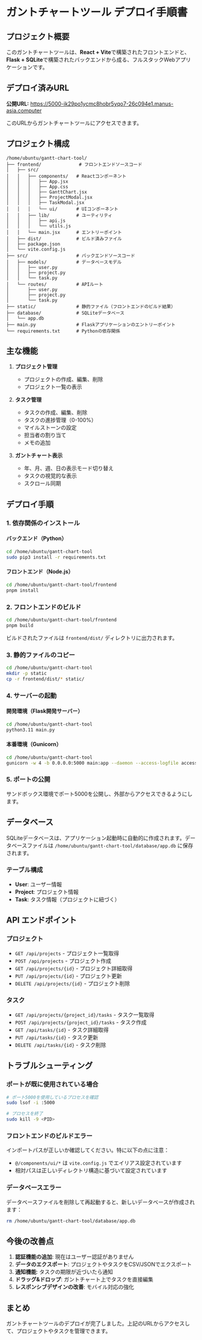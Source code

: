 # ガントチャートツール デプロイ手順書

## プロジェクト概要

このガントチャートツールは、**React + Vite**で構築されたフロントエンドと、**Flask + SQLite**で構築されたバックエンドから成る、フルスタックWebアプリケーションです。

## デプロイ済みURL

**公開URL:** https://5000-ik29po1ycmc8hobr5yqo7-26c094e1.manus-asia.computer

このURLからガントチャートツールにアクセスできます。

## プロジェクト構成

```
/home/ubuntu/gantt-chart-tool/
├── frontend/              # フロントエンドソースコード
│   ├── src/
│   │   ├── components/   # Reactコンポーネント
│   │   │   ├── App.jsx
│   │   │   ├── App.css
│   │   │   ├── GanttChart.jsx
│   │   │   ├── ProjectModal.jsx
│   │   │   ├── TaskModal.jsx
│   │   │   └── ui/       # UIコンポーネント
│   │   ├── lib/          # ユーティリティ
│   │   │   ├── api.js
│   │   │   └── utils.js
│   │   └── main.jsx      # エントリーポイント
│   ├── dist/             # ビルド済みファイル
│   ├── package.json
│   └── vite.config.js
├── src/                  # バックエンドソースコード
│   ├── models/           # データベースモデル
│   │   ├── user.py
│   │   ├── project.py
│   │   └── task.py
│   └── routes/           # APIルート
│       ├── user.py
│       ├── project.py
│       └── task.py
├── static/               # 静的ファイル（フロントエンドのビルド結果）
├── database/             # SQLiteデータベース
│   └── app.db
├── main.py               # Flaskアプリケーションのエントリーポイント
└── requirements.txt      # Pythonの依存関係
```

## 主な機能

1. **プロジェクト管理**
   - プロジェクトの作成、編集、削除
   - プロジェクト一覧の表示

2. **タスク管理**
   - タスクの作成、編集、削除
   - タスクの進捗管理（0-100%）
   - マイルストーンの設定
   - 担当者の割り当て
   - メモの追加

3. **ガントチャート表示**
   - 年、月、週、日の表示モード切り替え
   - タスクの視覚的な表示
   - スクロール同期

## デプロイ手順

### 1. 依存関係のインストール

#### バックエンド（Python）
```bash
cd /home/ubuntu/gantt-chart-tool
sudo pip3 install -r requirements.txt
```

#### フロントエンド（Node.js）
```bash
cd /home/ubuntu/gantt-chart-tool/frontend
pnpm install
```

### 2. フロントエンドのビルド

```bash
cd /home/ubuntu/gantt-chart-tool/frontend
pnpm build
```

ビルドされたファイルは `frontend/dist/` ディレクトリに出力されます。

### 3. 静的ファイルのコピー

```bash
cd /home/ubuntu/gantt-chart-tool
mkdir -p static
cp -r frontend/dist/* static/
```

### 4. サーバーの起動

#### 開発環境（Flask開発サーバー）
```bash
cd /home/ubuntu/gantt-chart-tool
python3.11 main.py
```

#### 本番環境（Gunicorn）
```bash
cd /home/ubuntu/gantt-chart-tool
gunicorn -w 4 -b 0.0.0.0:5000 main:app --daemon --access-logfile access.log --error-logfile error.log
```

### 5. ポートの公開

サンドボックス環境でポート5000を公開し、外部からアクセスできるようにします。

## データベース

SQLiteデータベースは、アプリケーション起動時に自動的に作成されます。データベースファイルは `/home/ubuntu/gantt-chart-tool/database/app.db` に保存されます。

### テーブル構成

- **User**: ユーザー情報
- **Project**: プロジェクト情報
- **Task**: タスク情報（プロジェクトに紐づく）

## API エンドポイント

### プロジェクト
- `GET /api/projects` - プロジェクト一覧取得
- `POST /api/projects` - プロジェクト作成
- `GET /api/projects/{id}` - プロジェクト詳細取得
- `PUT /api/projects/{id}` - プロジェクト更新
- `DELETE /api/projects/{id}` - プロジェクト削除

### タスク
- `GET /api/projects/{project_id}/tasks` - タスク一覧取得
- `POST /api/projects/{project_id}/tasks` - タスク作成
- `GET /api/tasks/{id}` - タスク詳細取得
- `PUT /api/tasks/{id}` - タスク更新
- `DELETE /api/tasks/{id}` - タスク削除

## トラブルシューティング

### ポートが既に使用されている場合

```bash
# ポート5000を使用しているプロセスを確認
sudo lsof -i :5000

# プロセスを終了
sudo kill -9 <PID>
```

### フロントエンドのビルドエラー

インポートパスが正しいか確認してください。特に以下の点に注意：
- `@/components/ui/*` は `vite.config.js` でエイリアス設定されています
- 相対パスは正しいディレクトリ構造に基づいて設定されています

### データベースエラー

データベースファイルを削除して再起動すると、新しいデータベースが作成されます：
```bash
rm /home/ubuntu/gantt-chart-tool/database/app.db
```

## 今後の改善点

1. **認証機能の追加**: 現在はユーザー認証がありません
2. **データのエクスポート**: プロジェクトやタスクをCSV/JSONでエクスポート
3. **通知機能**: タスクの期限が近づいたら通知
4. **ドラッグ&ドロップ**: ガントチャート上でタスクを直接編集
5. **レスポンシブデザインの改善**: モバイル対応の強化

## まとめ

ガントチャートツールのデプロイが完了しました。上記のURLからアクセスして、プロジェクトやタスクを管理できます。

